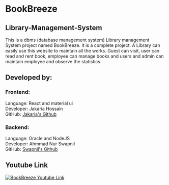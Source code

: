 # BookBreeze
## Library-Management-System
This is a dbms (database management system) Library management System project named BookBreeze. It is a complete project. A Library can easily use this website to maintain all the works. Guest can visit, user can read and rent book, employee can manage books and users and admin can maintain employee and observe the statistics.

## Developed by:
### Frontend:
  Language: React and material ui <br />
  Developer: Jakaria Hossain <br />
  GitHub: [Jakaria's Github](https://github.com/Jakaria44)
### Backend:
  Language: Oracle and NodeJS <br />
  Developer: Ahmmad Nur Swapnil <br />
  GitHub: [Swapnil's Github](https://github.com/AN-SWAPNIL)

## Youtube Link
[![BookBreeze Youtube Link](https://img.youtube.com/vi/U3--wTRYMxs/0.jpg)](https://www.youtube.com/watch?v=U3--wTRYMxs)

